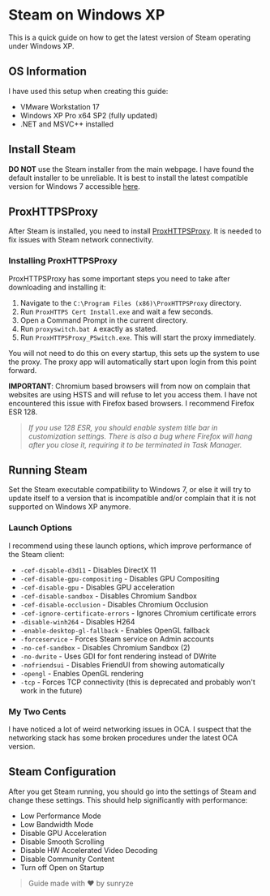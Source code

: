# Steam on Windows XP
This is a quick guide on how to get the latest version of Steam operating under Windows XP.

## OS Information
I have used this setup when creating this guide:
- VMware Workstation 17
- Windows XP Pro x64 SP2 (fully updated)
- .NET and MSVC++ installed

## Install Steam
**DO NOT** use the Steam installer from the main webpage. I have found the default installer to be unreliable. It is best to install the latest compatible version for Windows 7 accessible [here](https://archive.org/details/steam_12-31-2023).

## ProxHTTPSProxy
After Steam is installed, you need to install [ProxHTTPSProxy](https://storage.levelleap.com/nina/clients/msnp/tools/ProxHTTPSProxy_Setup.exe). It is needed to fix issues with Steam network connectivity.

### Installing ProxHTTPSProxy
ProxHTTPSProxy has some important steps you need to take after downloading and installing it:
1. Navigate to the ``C:\Program Files (x86)\ProxHTTPSProxy`` directory.
2. Run ``ProxHTTPS Cert Install.exe`` and wait a few seconds.
3. Open a Command Prompt in the current directory.
4. Run ``proxyswitch.bat A`` exactly as stated.
5. Run ``ProxHTTPSProxy_PSwitch.exe``. This will start the proxy immediately.

You will not need to do this on every startup, this sets up the system to use the proxy. The proxy app will automatically start upon login from this point forward.

**IMPORTANT**:
Chromium based browsers will from now on complain that websites are using HSTS and will refuse to let you access them. I have not encountered this issue with Firefox based browsers. I recommend Firefox ESR 128.
> *If you use 128 ESR, you should enable system title bar in customization settings.*
> *There is also a bug where Firefox will hang after you close it, requiring it to be terminated in Task Manager.*

## Running Steam
Set the Steam executable compatibility to Windows 7, or else it will try to update itself to a version that is incompatible and/or complain that it is not supported on Windows XP anymore.

### Launch Options
I recommend using these launch options, which improve performance of the Steam client:

- ``-cef-disable-d3d11`` - Disables DirectX 11
- ``-cef-disable-gpu-compositing`` - Disables GPU Compositing
- ``-cef-disable-gpu`` - Disables GPU acceleration
- ``-cef-disable-sandbox`` - Disables Chromium Sandbox
- ``-cef-disable-occlusion`` - Disables Chromium Occlusion
- ``-cef-ignore-certificate-errors`` - Ignores Chromium certificate errors
- ``-disable-winh264`` - Disables H264
- ``-enable-desktop-gl-fallback`` - Enables OpenGL fallback
- ``-forceservice`` - Forces Steam service on Admin accounts
- ``-no-cef-sandbox`` - Disables Chromium Sandbox (2)
- ``-no-dwrite`` - Uses GDI for font rendering instead of DWrite
- ``-nofriendsui`` - Disables FriendUI from showing automatically
- ``-opengl`` - Enables OpenGL rendering
- ``-tcp`` - Forces TCP connectivity (this is deprecated and probably won't work in the future)

### My Two Cents
I have noticed a lot of weird networking issues in OCA. I suspect that the networking stack has some broken procedures under the latest OCA version.

## Steam Configuration
After you get Steam running, you should go into the settings of Steam and change these settings. This should help significantly with performance:

- Low Performance Mode
- Low Bandwidth Mode
- Disable GPU Acceleration
- Disable Smooth Scrolling
- Disable HW Accelerated Video Decoding
- Disable Community Content
- Turn off Open on Startup


> Guide made with ❤️ by sunryze
